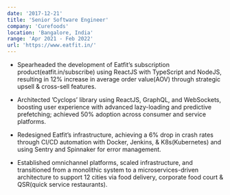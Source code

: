 ```yaml
---
date: '2017-12-21'
title: 'Senior Software Engineer'
company: 'Curefoods'
location: 'Bangalore, India'
range: 'Apr 2021 - Feb 2022'
url: 'https://www.eatfit.in/'
---
```


- Spearheaded the development of Eatfit’s subscription product(eatfit.in/subscribe) using ReactJS with TypeScript and NodeJS, resulting in 12% increase in average order value(AOV) through strategic upsell & cross-sell features.

- Architected ’Cyclops’ library using ReactJS, GraphQL, and WebSockets, boosting user experience with advanced lazy-loading and predictive prefetching; achieved 50% adoption across consumer and service platforms.

- Redesigned Eatfit’s infrastructure, achieving a 6% drop in crash rates through CI/CD automation with Docker, Jenkins, & K8s(Kubernetes) and using Sentry and Spinnaker for error management.

- Established omnichannel platforms, scaled infrastructure, and transitioned from a monolithic system to a microservices-driven architecture to support 12 cities via food delivery, corporate food court & QSR(quick service restaurants).
